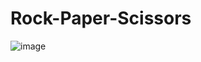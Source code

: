 # Rock-Paper-Scissors

![image](https://github.com/user-attachments/assets/595e3878-0de7-43fd-b452-90e95e44bdd3)
